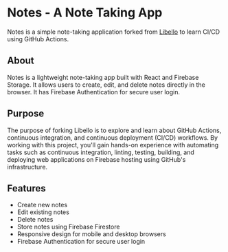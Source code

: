 # Notes - A Note Taking App

Notes is a simple note-taking application forked from [Libello](https://github.com/mvykool/Libello) to learn CI/CD using GitHub Actions.

## About

Notes is a lightweight note-taking app built with React and Firebase Storage. It allows users to create, edit, and delete notes directly in the browser. It has Firebase Authentication for secure user login.

## Purpose

The purpose of forking Libello is to explore and learn about GitHub Actions, continuous integration, and continuous deployment (CI/CD) workflows. By working with this project, you'll gain hands-on experience with automating tasks such as continuous integration, linting, testing, building, and deploying web applications on Firebase hosting using GitHub's infrastructure.

## Features

- Create new notes
- Edit existing notes
- Delete notes
- Store notes using Firebase Firestore
- Responsive design for mobile and desktop browsers
- Firebase Authentication for secure user login
